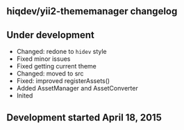hiqdev/yii2-thememanager changelog
----------------------------------

## Under development

- Changed: redone to `hidev` style
- Fixed minor issues
- Fixed getting current theme
- Changed: moved to src
- Fixed: improved registerAssets()
- Added AssetManager and AssetConverter
- Inited

## Development started April 18, 2015

